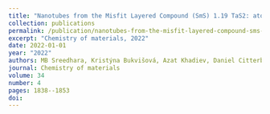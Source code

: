 ```yaml
---
title: "Nanotubes from the Misfit Layered Compound (SmS) 1.19 TaS2: atomic structure, charge transfer, and electrical properties"
collection: publications
permalink: /publication/nanotubes-from-the-misfit-layered-compound-sms-1-19-tas2-ato/
excerpt: "Chemistry of materials, 2022"
date: 2022-01-01
year: "2022"
authors: MB Sreedhara, Kristýna Bukvišová, Azat Khadiev, Daniel Citterberg, Hagai Cohen, Viktor Balema, Arjun K. Pathak, Dmitri Novikov, Gregory Leitus, Ifat Kaplan-Ashiri, others
journal: Chemistry of materials
volume: 34
number: 4
pages: 1838--1853
doi: 
---
```

